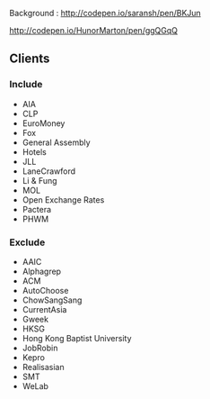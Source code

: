 
Background : http://codepen.io/saransh/pen/BKJun

http://codepen.io/HunorMarton/pen/ggQGqQ


## Clients

### Include

* AIA
* CLP
* EuroMoney
* Fox
* General Assembly
* Hotels
* JLL
* LaneCrawford
* Li & Fung
* MOL
* Open Exchange Rates
* Pactera
* PHWM

### Exclude

* AAIC
* Alphagrep
* ACM
* AutoChoose
* ChowSangSang
* CurrentAsia
* Gweek
* HKSG
* Hong Kong Baptist University
* JobRobin
* Kepro
* Realisasian
* SMT
* WeLab

